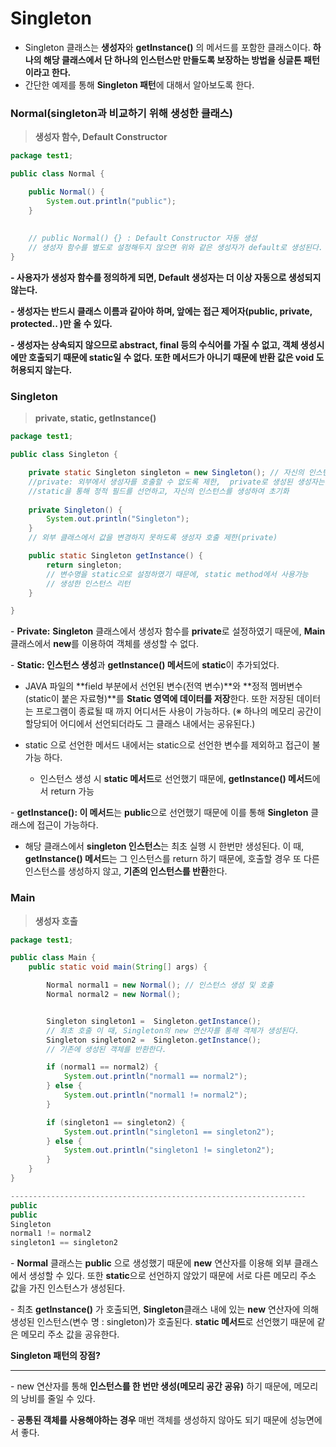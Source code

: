 # Singleton


- Singleton 클래스는 **생성자**와 **getInstance()** 의 메서드를 포함한 클래스이다. **하나의 해당 클래스에서 단 하나의 인스턴스만 만들도록 보장하는 방법을 싱글톤 패턴이라고 한다.**
- 간단한 예제를 통해 **Singleton 패턴**에 대해서 알아보도록 한다.



### Normal(singleton과 비교하기 위해 생성한 클래스)

> **생성자 함수, Default Constructor**

```java
package test1;

public class Normal {

    public Normal() {
        System.out.println("public");
    }
    
    
    // public Normal() {} : Default Constructor 자동 생성
    // 생성자 함수를 별도로 설정해두지 않으면 위와 같은 생성자가 default로 생성된다.
}
```




**- 사용자가 생성자 함수를 정의하게 되면, Default 생성자는 더 이상 자동으로 생성되지 않는다.**

**- 생성자는 반드시 클래스 이름과 같아야 하며, 앞에는 접근 제어자(public, private, protected.. )만 올 수 있다.** 

**- 생성자는 상속되지 않으므로 abstract, final 등의 수식어를 가질 수 없고, 객체 생성시에만 호출되기 때문에 static일 수 없다. 또한 메서드가 아니기 때문에 반환 값은 void 도 허용되지 않는다.**



### Singleton

> **private, static, getInstance()**

```java
package test1;

public class Singleton {

    private static Singleton singleton = new Singleton(); // 자신의 인스턴스 생성
    //private: 외부에서 생성자를 호출할 수 없도록 제한,  private로 생성된 생성자는 스스로 호출 가능
    //static을 통해 정적 필드를 선언하고, 자신의 인스턴스를 생성하여 초기화
    
    private Singleton() {
        System.out.println("Singleton");
    }
    // 외부 클래스에서 값을 변경하지 못하도록 생성자 호출 제한(private)

    public static Singleton getInstance() {
        return singleton;
        // 변수명을 static으로 설정하였기 때문에, static method에서 사용가능
        // 생성한 인스턴스 리턴
    }

}
```



\- **Private:** **Singleton** 클래스에서 생성자 함수를 **private**로 설정하였기 때문에, **Main** 클래스에서 **new**를 이용하여 객체를 생성할 수 없다. 




\- **Static: 인스턴스 생성**과 **getInstance() 메서드**에 **static**이 추가되었다.

- JAVA 파일의 **field 부분에서 선언된 변수(전역 변수)**와 **정적 멤버변수(static이 붙은 자료형)**를 **Static 영역에 데이터를 저장**한다. 또한 저장된 데이터는 프로그램이 종료될 때 까지 어디서든 사용이 가능하다.
  (※ 하나의 메모리 공간이 할당되어 어디에서 선언되더라도 그 클래스 내에서는 공유된다.)

- static 으로 선언한 메서드 내에서는 static으로 선언한 변수를 제외하고 접근이 불가능 하다.

  - 인스턴스 생성 시 **static 메서드**로 선언했기 때문에, **getInstance() 메서드**에서 return 가능
  
  

\- **getInstance(): 이 메서드**는 **public**으로 선언했기 때문에 이를 통해 **Singleton** 클래스에 접근이 가능하다. 

- 해당 클래스에서 **singleton 인스턴스**는 최초 실행 시 한번만 생성된다. 이 때, **getInstance() 메서드**는 그 인스턴스를 return 하기 때문에, 호출할 경우 또 다른 인스턴스를 생성하지 않고, **기존의 인스턴스를 반환**한다. 



### Main

> **생성자 호출**

```java
package test1;

public class Main {
    public static void main(String[] args) {

        Normal normal1 = new Normal(); // 인스턴스 생성 및 호출
        Normal normal2 = new Normal();


        Singleton singleton1 =  Singleton.getInstance();
        // 최초 호출 이 때, Singleton의 new 연산자를 통해 객체가 생성된다.
        Singleton singleton2 =  Singleton.getInstance();
        // 기존에 생성된 객체를 반환한다.

        if (normal1 == normal2) {
            System.out.println("normal1 == normal2");
        } else {
            System.out.println("normal1 != normal2");
        }

        if (singleton1 == singleton2) {
            System.out.println("singleton1 == singleton2");
        } else {
            System.out.println("singleton1 != singleton2");
        }
    }
}

------------------------------------------------------------------
public
public
Singleton
normal1 != normal2
singleton1 == singleton2
```

\- **Normal** 클래스는 **public** 으로 생성했기 때문에 **new** 연산자를 이용해 외부 클래스에서 생성할 수 있다. 또한 **static**으로 선언하지 않았기 때문에 서로 다른 메모리 주소 값을 가진 인스턴스가 생성된다.

\- 최초 **getInstance()** 가 호출되면, **Singleton**클래스 내에 있는 **new** 연산자에 의해 생성된 인스턴스(변수 명 : singleton)가 호출된다. **static 메서드**로 선언했기 때문에 같은 메모리 주소 값을 공유한다.





**Singleton 패턴의 장점?**

---

\- new 연산자를 통해 **인스턴스를 한 번만 생성(메모리 공간 공유)** 하기 때문에, 메모리의 낭비를 줄일 수 있다.

\- **공통된 객체를 사용해야하는 경우** 매번 객체를 생성하지 않아도 되기 때문에 성능면에서 좋다.




